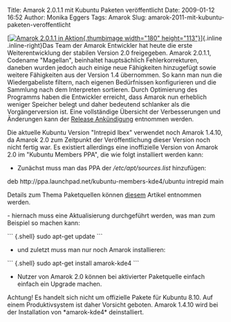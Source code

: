 Title: Amarok 2.0.1.1 mit Kubuntu Paketen veröffentlicht
Date: 2009-01-12 16:52
Author: Monika Eggers
Tags: Amarok
Slug: amarok-2011-mit-kubuntu-paketen-veroffentlicht

[[![Amarok 2.0.1.1 in
Aktion](http://wiki.kubuntu-de.org/images/thumb/Amarok2.0.1.1.png/150px-Amarok2.0.1.1.png){.thumbimage
width="180"
height="113"}](http://wiki.kubuntu-de.org/Bild:Amarok2.0.1.1.png "Amarok 2.0.1.1 in Aktion")]{.inline
.inline-right}Das Team der Amarok Entwickler hat heute die erste
Weiterentwicklung der stabilen Version 2.0 freigegeben. Amarok 2.0.1.1,
Codename "Magellan", beinhaltet hauptsächlich Fehlerkorrekturen, daneben
wurden jedoch auch einige neue Fähigkeiten hinzugefügt sowie weitere
Fähigkeiten aus der Version 1.4 übernommen. So kann man nun die
Wiedergabeliste filtern, nach eigenen Bedürfnissen konfigurieren und die
Sammlung nach dem Interpreten sortieren. Durch Optimierung des Programms
haben die Entwickler erreicht, dass Amarok nun erheblich weniger
Speicher belegt und daher bedeutend schlanker als die Vorgängerversion
ist. Eine vollständige Übersicht der Verbesserungen und Änderungen kann
der [Release
Ankündigung](http://amarok.kde.org/en/releases/2.0.1.1 "http://amarok.kde.org/en/releases/2.0.1.1") entnommen werden.

</p>
Die aktuelle Kubuntu Version "Intrepid Ibex" verwendet noch Amarok
1.4.10, da Amarok 2.0 zum Zeitpunkt der Veröffentlichung dieser Version
noch nicht fertig war. Es existiert allerdings eine inoffizielle Version
von Amarok 2.0 im "Kubuntu Members PPA", die wie folgt installiert
werden kann:

</p>
<!--break--><!--break-->

-   Zunächst muss man das PPA der */etc/apt/sources.list* hinzufügen:
    </p>
    <p>

</p>
    deb http://ppa.launchpad.net/kubuntu-members-kde4/ubuntu intrepid main

Details zum Thema Paketquellen können
[diesem](http://wiki.kubuntu-de.org/Konfiguration/Programme_installieren/Paketmanagement/Paketquellen "http://wiki.kubuntu-de.org/Konfiguration/Programme_installieren/Paketmanagement/Paketquellen") Artikel entnommen werden.

</p>
-   hiernach muss eine Aktualisierung durchgeführt werden, was man zum
    Beispiel so machen kann:
    </p>
    <p>

</p>
``` {.shell}
sudo apt-get update
```

-   und zuletzt muss man nur noch Amarok installieren:
    </p>
    <p>

</p>
``` {.shell}
sudo apt-get install amarok-kde4
```

-   Nutzer von Amarok 2.0 können bei aktivierter Paketquelle einfach
    einfach ein Upgrade machen.
    </p>
    <p>

</p>
Achtung! Es handelt sich nicht um offizielle Pakete für Kubuntu 8.10.
Auf einem Produktivsystem ist daher Vorsicht geboten. Amarok 1.4.10 wird
bei der Installation von *amarok-kde4* deinstalliert.

</p>

